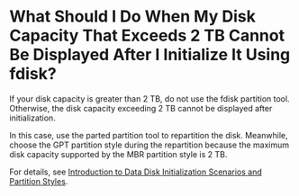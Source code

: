 # What Should I Do When My Disk Capacity That Exceeds 2 TB Cannot Be Displayed After I Initialize It Using fdisk?<a name="evs_faq_0035"></a>

If your disk capacity is greater than 2 TB, do not use the fdisk partition tool. Otherwise, the disk capacity exceeding 2 TB cannot be displayed after initialization.

In this case, use the parted partition tool to repartition the disk. Meanwhile, choose the GPT partition style during the repartition because the maximum disk capacity supported by the MBR partition style is 2 TB.

For details, see  [Introduction to Data Disk Initialization Scenarios and Partition Styles](introduction-to-data-disk-initialization-scenarios-and-partition-styles.md).

